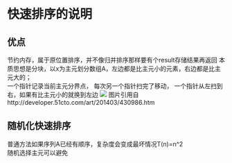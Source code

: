 # 快速排序的说明
## 优点
节约内存，属于原位置排序，并不像归并排序那样要有个result存储结果再返回
本质思想是分块，以x为主元划分数组A，左边都是比主元小的元素，右边都是比主元大的；<br>一个指针记录当前主元分界点，
每次另一个指针扫完了移动，
一个指针从左扫到右，如果有比主元小的就换到左边
![](http://s9.51cto.com/wyfs02/M00/1A/00/wKioL1MUSNWg3HhPAAAfgmnJY0E832.jpg-wh_651x-s_2122757912.jpg)
图片引用自http://developer.51cto.com/art/201403/430986.htm

## 随机化快速排序
普通方法如果序列A已经有顺序，复杂度会变成最坏情况T(n)=n^2<br>
随机选择主元可以避免